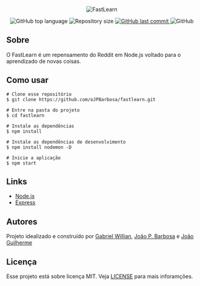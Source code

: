 <p align="center">
  <img alt="FastLearn" src="https://user-images.githubusercontent.com/79005271/133346361-e987647a-bd61-4722-9718-4413259ff6c7.gif" />
</p>

<p align="center">
  <img alt="GitHub top language" src="https://img.shields.io/github/languages/top/oJPBarbosa/fastlearn.svg">

  <img alt="Repository size" src="https://img.shields.io/github/repo-size/oJPBarbosa/fastlearn.svg">
  <a href="https://github.com/oJPBarbosa/fastlearn/commits/master">
    <img alt="GitHub last commit" src="https://img.shields.io/github/last-commit/oJPBarbosa/fastlearn.svg">
  </a>
  <img alt="GitHub" src="https://img.shields.io/github/license/oJPBarbosa/fastlearn.svg">
</p>

## Sobre
O FastLearn é um repensamento do Reddit em Node.js voltado para o aprendizado de novas coisas.

## Como usar
```
# Clone esse repositório
$ git clone https://github.com/oJPBarbosa/fastlearn.git

# Entre na pasta do projeto
$ cd fastlearn

# Instale as dependências
$ npm install

# Instale as dependências de desenvolvimento
$ npm install nodemon -D

# Inicie a aplicação
$ npm start
```

## Links
- [Node.js](https://nodejs.org/)
- [Express](https://expressjs.com/)

## Autores
Projeto idealizado e construído por <a href="https://github.com/obielwb">Gabriel Willian</a>, <a href="https://github.com/oJPBarbosa">João P. Barbosa</a> e <a href="https://github.com/Joao2708-P">João Guilherme</a>  

## Licença
Esse projeto está sobre licença MIT. Veja [LICENSE](https://github.com/oJPBarbosa/fastlearn/blob/main/LICENSE) para mais inforamções.


